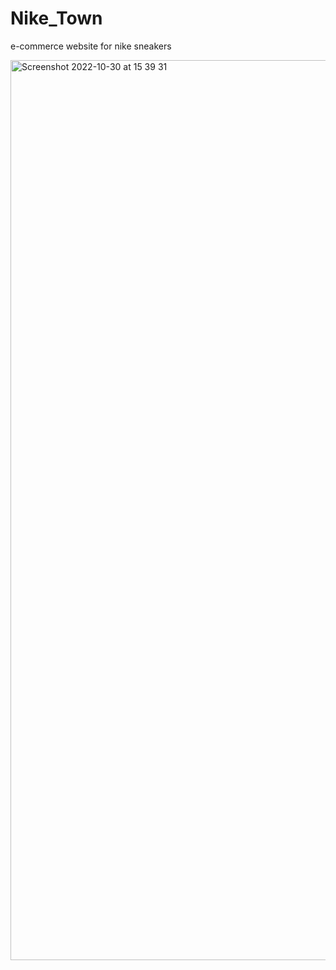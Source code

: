 # Nike_Town
 e-commerce website for nike sneakers

<img width="1440" alt="Screenshot 2022-10-30 at 15 39 31" src="https://user-images.githubusercontent.com/72444963/198887688-d09bc573-4f4d-446f-8b09-44cdef4d9a07.png">
